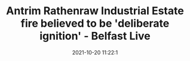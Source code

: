 ---
"title": "Antrim Rathenraw Industrial Estate fire believed to be 'deliberate ignition' - Belfast Live"
"date": "2021-10-20 11:22:1"
"feed_name": "GOOGLENEWSINDUSTRIAL"
"feed_website": "https://news.google.com/search?q=industrial%2Bincident&hl=en-US&gl=US&ceid=US:en"
"feed_rss": "https://news.google.com/rss/search?q=industrial%2Bincident&hl=en-US&gl=US&ceid=US:en"
"link": "https://www.belfastlive.co.uk/news/northern-ireland/antrim-rathenraw-industrial-estate-fire-21913024"
"source": "{'href': 'https://www.belfastlive.co.uk', 'title': 'Belfast Live'}"
"file": "_posts/2021-1-1-9316ae8f8610df975215099a6e3191f856af6ad0.md"
"accident": "1"
"drilling": "0"
"dead": "0"
"injured": "0"
"arrested": "0"
"place": "unknown place"
"where": "unknown site"
"causes": "unknown"
"place_uri": "unknown place"
---